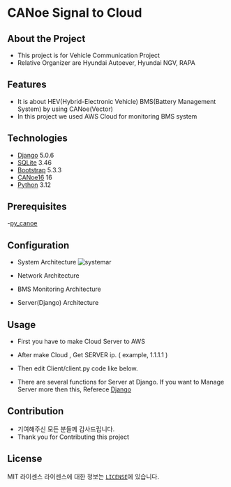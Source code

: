 # CANoe Signal to Cloud

## About the Project
- This project is for Vehicle Communication Project
- Relative Organizer are Hyundai Autoever, Hyundai NGV, RAPA


## Features
- It is about HEV(Hybrid-Electronic Vehicle) BMS(Battery Management System) by using CANoe(Vector)
- In this project we used AWS Cloud for monitoring BMS system

## Technologies

- [Django](https://www.djangoproject.com/) 5.0.6
- [SQLite](https://www.sqlite.org/) 3.46
- [Bootstrap](https://getbootstrap.com/) 5.3.3
- [CANoe16](https://www.vector.com/int/en/download/canoe-full-installer-16-sp6/) 16
- [Python](https://www.python.org/) 3.12

## Prerequisites

-[py_canoe](https://github.com/chaitu-ycr/py_canoe.git)

## Configuration
-   System Architecture
![systemar](https://github.com/NahyunEE/CANoeSiganl_to_CloudServer/assets/50420981/e71f1de3-d1b2-4b3a-8325-96b8131768d2)

- Network Architecture


- BMS Monitoring Architecture



- Server(Django) Architecture



## Usage
- First you have to make Cloud Server to AWS

- After make Cloud , Get SERVER ip. ( example, 1.1.1.1 )

- Then edit Client/client.py code like below.

- There are several functions for Server at Django. If you want to Manage Server more then this, Referece [Django](https://www.djangoproject.com/)


## Contribution
- 기여해주신 모든 분들께 감사드립니다.
- Thank you for Contributing this project



## License
MIT 라이센스
라이센스에 대한 정보는 [`LICENSE`][license-url]에 있습니다.





<!--URLS-->
[license-url]: LICENSE.md
[contribution-url]: CONTRIBUTION.md
[readme-eng-url]: ../README.md
